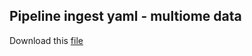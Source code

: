 Pipeline ingest yaml - multiome data
-----------------------------

Download this [file](pipeline.yml)

```{literalinclude} pipeline.yml
```